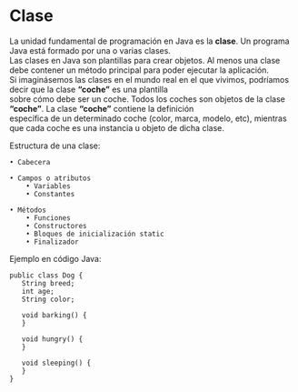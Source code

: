 # Clase
La unidad fundamental de programación en Java es la **clase**. Un programa Java está formado por una o varias clases.  
Las clases en Java son plantillas para crear objetos. Al menos una clase debe contener un método principal para poder ejecutar la aplicación.  
Si imaginásemos las clases en el mundo real en el que vivimos, podríamos decir que la clase **“coche”** es una plantilla  
sobre cómo debe ser un coche. Todos los coches son objetos de la clase **“coche”**. La clase **“coche”** contiene la definición  
específica de un determinado coche (color, marca, modelo, etc), mientras que cada coche es una instancia u objeto de dicha clase.

Estructura de una clase:

    • Cabecera
    
    • Campos o atributos
        • Variables
        • Constantes
        
    • Métodos
        • Funciones
        • Constructores
        • Bloques de inicialización static
        • Finalizador
        
Ejemplo en código Java:
        
```
public class Dog {
   String breed;
   int age;
   String color;

   void barking() {
   }

   void hungry() {
   }

   void sleeping() {
   }
}
```
